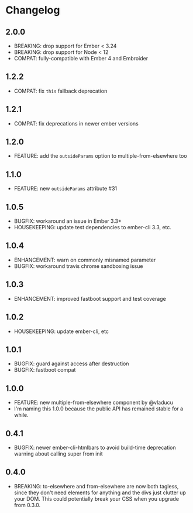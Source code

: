 # Changelog

## 2.0.0
 - BREAKING: drop support for Ember < 3.24
 - BREAKING: drop support for Node < 12
 - COMPAT: fully-compatible with Ember 4 and Embroider

## 1.2.2
 - COMPAT: fix `this` fallback deprecation

## 1.2.1

 - COMPAT: fix deprecations in newer ember versions

## 1.2.0

 - FEATURE: add the `outsideParams` option to multiple-from-elsewhere too

## 1.1.0

- FEATURE: new `outsideParams` attribute #31

## 1.0.5

 - BUGFIX: workaround an issue in Ember 3.3+
 - HOUSEKEEPING: update test dependencies to ember-cli 3.3, etc.

## 1.0.4

 - ENHANCEMENT: warn on commonly misnamed parameter
 - BUGFIX: workaround travis chrome sandboxing issue

## 1.0.3

 - ENHANCEMENT: improved fastboot support and test coverage

## 1.0.2

 - HOUSEKEEPING: update ember-cli, etc

## 1.0.1

 - BUGFIX: guard against access after destruction
 - BUGFIX: fastboot compat

## 1.0.0

 - FEATURE: new multiple-from-elsewhere component by @vladucu
 - I'm naming this 1.0.0 because the public API has remained stable for a while.

## 0.4.1

- BUGFIX: newer ember-cli-htmlbars to avoid build-time deprecation warning about calling super from init

## 0.4.0

 - BREAKING: to-elsewhere and from-elsewhere are now both tagless, since they don't need elements for anything and the divs just clutter up your DOM. This could potentially break your CSS when you upgrade from 0.3.0.
